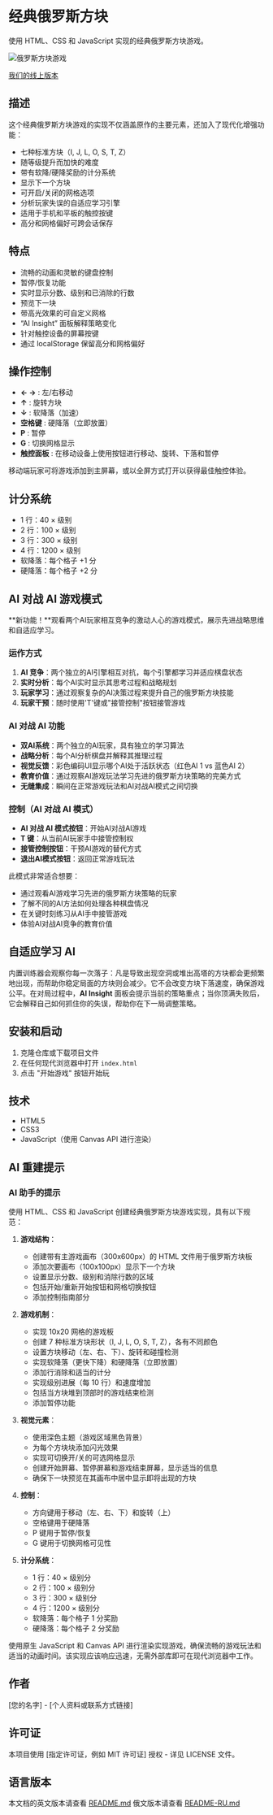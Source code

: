 # 经典俄罗斯方块

使用 HTML、CSS 和 JavaScript 实现的经典俄罗斯方块游戏。

![俄罗斯方块游戏](./Tetris_logo.png)

[我们的线上版本](https://nickscherbakov.github.io/very-simple-tetris-created-by-Copilot/)

## 描述

这个经典俄罗斯方块游戏的实现不仅涵盖原作的主要元素，还加入了现代化增强功能：

- 七种标准方块（I, J, L, O, S, T, Z）
- 随等级提升而加快的难度
- 带有软降/硬降奖励的计分系统
- 显示下一个方块
- 可开启/关闭的网格选项
- 分析玩家失误的自适应学习引擎
- 适用于手机和平板的触控按键
- 高分和网格偏好可跨会话保存

## 特点

- 流畅的动画和灵敏的键盘控制
- 暂停/恢复功能
- 实时显示分数、级别和已消除的行数
- 预览下一块
- 带高光效果的可自定义网格
- “AI Insight” 面板解释策略变化
- 针对触控设备的屏幕按键
- 通过 localStorage 保留高分和网格偏好

## 操作控制

- **← →** : 左/右移动
- **↑** : 旋转方块
- **↓** : 软降落（加速）
- **空格键** : 硬降落（立即放置）
- **P** : 暂停
- **G** : 切换网格显示
- **触控面板** : 在移动设备上使用按钮进行移动、旋转、下落和暂停

移动端玩家可将游戏添加到主屏幕，或以全屏方式打开以获得最佳触控体验。

## 计分系统

- 1 行：40 × 级别
- 2 行：100 × 级别
- 3 行：300 × 级别
- 4 行：1200 × 级别
- 软降落：每个格子 +1 分
- 硬降落：每个格子 +2 分

## AI 对战 AI 游戏模式

**新功能！**观看两个AI玩家相互竞争的激动人心的游戏模式，展示先进战略思维和自适应学习。

### 运作方式

1. **AI 竞争**：两个独立的AI引擎相互对抗，每个引擎都学习并适应棋盘状态
2. **实时分析**：每个AI实时显示其思考过程和战略规划
3. **玩家学习**：通过观察复杂的AI决策过程来提升自己的俄罗斯方块技能
4. **玩家干预**：随时使用'T'键或"接管控制"按钮接管游戏

### AI 对战 AI 功能

- **双AI系统**：两个独立的AI玩家，具有独立的学习算法
- **战略分析**：每个AI分析棋盘并解释其推理过程
- **视觉反馈**：彩色编码UI显示哪个AI处于活跃状态（红色AI 1 vs 蓝色AI 2）
- **教育价值**：通过观察AI游戏玩法学习先进的俄罗斯方块策略的完美方式
- **无缝集成**：瞬间在正常游戏玩法和AI对战AI模式之间切换

### 控制（AI 对战 AI 模式）

- **AI 对战 AI 模式按钮**：开始AI对战AI游戏
- **T 键**：从当前AI玩家手中接管控制权
- **接管控制按钮**：干预AI游戏的替代方式
- **退出AI模式按钮**：返回正常游戏玩法

此模式非常适合想要：
- 通过观看AI游戏学习先进的俄罗斯方块策略的玩家
- 了解不同的AI方法如何处理各种棋盘情况
- 在关键时刻练习从AI手中接管游戏
- 体验AI对战AI竞争的教育价值

## 自适应学习 AI

内置训练器会观察你每一次落子：凡是导致出现空洞或堆出高塔的方块都会更频繁地出现，而帮助你稳定局面的方块则会减少。它不会改变方块下落速度，确保游戏公平。在对局过程中，**AI Insight** 面板会提示当前的策略重点；当你顶满失败后，它会解释自己如何抓住你的失误，帮助你在下一局调整策略。

## 安装和启动

1. 克隆仓库或下载项目文件
2. 在任何现代浏览器中打开 `index.html`
3. 点击 "开始游戏" 按钮开始玩

## 技术

- HTML5
- CSS3
- JavaScript（使用 Canvas API 进行渲染）

## AI 重建提示

### AI 助手的提示

使用 HTML、CSS 和 JavaScript 创建经典俄罗斯方块游戏实现，具有以下规范：

1. **游戏结构**：
   - 创建带有主游戏画布（300x600px）的 HTML 文件用于俄罗斯方块板
   - 添加次要画布（100x100px）显示下一个方块
   - 设置显示分数、级别和消除行数的区域
   - 包括开始/重新开始按钮和网格切换按钮
   - 添加控制指南部分

2. **游戏机制**：
   - 实现 10x20 网格的游戏板
   - 创建 7 种标准方块形状（I, J, L, O, S, T, Z），各有不同颜色
   - 设置方块移动（左、右、下）、旋转和碰撞检测
   - 实现软降落（更快下降）和硬降落（立即放置）
   - 添加行消除和适当的计分
   - 实现级别进展（每 10 行）和速度增加
   - 包括当方块堆到顶部时的游戏结束检测
   - 添加暂停功能

3. **视觉元素**：
   - 使用深色主题（游戏区域黑色背景）
   - 为每个方块块添加闪光效果
   - 实现可切换开/关的可选网格显示
   - 创建开始屏幕、暂停屏幕和游戏结束屏幕，显示适当的信息
   - 确保下一块预览在其画布中居中显示即将出现的方块

4. **控制**：
   - 方向键用于移动（左、右、下）和旋转（上）
   - 空格键用于硬降落
   - P 键用于暂停/恢复
   - G 键用于切换网格可见性

5. **计分系统**：
   - 1 行：40 × 级别分
   - 2 行：100 × 级别分
   - 3 行：300 × 级别分
   - 4 行：1200 × 级别分
   - 软降落：每个格子 1 分奖励
   - 硬降落：每个格子 2 分奖励

使用原生 JavaScript 和 Canvas API 进行渲染实现游戏，确保流畅的游戏玩法和适当的动画时间。该实现应该响应迅速，无需外部库即可在现代浏览器中工作。

## 作者

[您的名字] - [个人资料或联系方式链接]

## 许可证

本项目使用 [指定许可证，例如 MIT 许可证] 授权 - 详见 LICENSE 文件。

## 语言版本

本文档的英文版本请查看 [README.md](README.md)
俄文版本请查看 [README-RU.md](README-RU.md)
